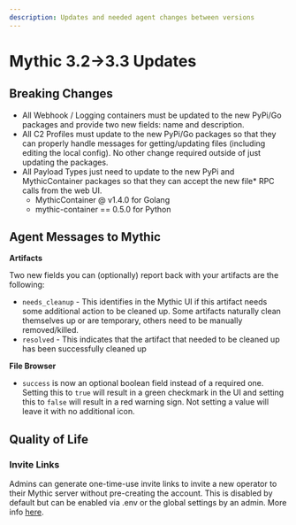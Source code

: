 ```yaml
---
description: Updates and needed agent changes between versions
---
```


# Mythic 3.2->3.3 Updates

## Breaking Changes

* All Webhook / Logging containers must be updated to the new PyPi/Go packages and provide two new fields: name and description.
* All C2 Profiles must update to the new PyPi/Go packages so that they can properly handle messages for getting/updating files (including editing the local config). No other change required outside of just updating the packages.
* All Payload Types just need to update to the new PyPi and MythicContainer packages so that they can accept the new file\* RPC calls from the web UI.
  * MythicContainer @ v1.4.0 for Golang
  * mythic-container == 0.5.0 for Python

## Agent Messages to Mythic

**Artifacts**

Two new fields you can (optionally) report back with your artifacts are the following:

* `needs_cleanup` - This identifies in the Mythic UI if this artifact needs some additional action to be cleaned up. Some artifacts naturally clean themselves up or are temporary, others need to be manually removed/killed.
* `resolved` - This indicates that the artifact that needed to be cleaned up has been successfully cleaned up

**File Browser**

* `success` is now an optional boolean field instead of a required one. Setting this to `true` will result in a green checkmark in the UI and setting this to `false` will result in a red warning sign. Not setting a value will leave it with no additional icon.

## Quality of Life

### Invite Links

Admins can generate one-time-use invite links to invite a new operator to their Mythic server without pre-creating the account. This is disabled by default but can be enabled via .env or the global settings by an admin. More info [here](mythic-3.2-greater-than-3.3-updates.md#invite-links).
